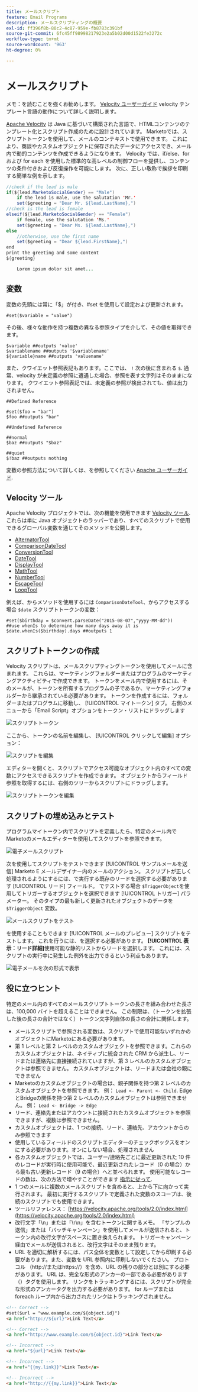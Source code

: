 ```yaml
---
title: メールスクリプト
feature: Email Programs
description: メールスクリプティングの概要
exl-id: ff396f8b-80c2-4c87-959e-fb8783c391bf
source-git-commit: 6fc45ff98998217923e2a5b02d00d1522fe3272c
workflow-type: tm+mt
source-wordcount: '963'
ht-degree: 0%

---
```


# メールスクリプト

メモ：を読むことを強くお勧めします。 [Velocity ユーザーガイド](https://velocity.apache.org/engine/devel/user-guide.html) velocity テンプレート言語の動作について詳しく説明します。

[Apache Velocity](https://velocity.apache.org/) は Java に基づいて構築された言語で、HTMLコンテンツのテンプレート化とスクリプト作成のために設計されています。 Marketoでは、スクリプトトークンを使用して、メールのコンテキストで使用できます。 これにより、商談やカスタムオブジェクトに保存されたデータにアクセスでき、メール内で動的コンテンツを作成できるようになります。 Velocity では、if/else、for および for each を使用した標準的な高レベルの制御フローを提供し、コンテンツの条件付きおよび反復操作を可能にします。 次に、正しい敬称で挨拶を印刷する簡単な例を示します。

```java
//check if the lead is male
if(${lead.MarketoSocialGender} == "Male")
    if the lead is male, use the salutation 'Mr.'
    set($greeting = "Dear Mr. ${lead.LastName},")
//check is the lead is female
elseif(${lead.MarketoSocialGender} == "Female")
    if female, use the salutation 'Ms.'
    set($greeting = "Dear Ms. ${lead.LastName},")
else
    //otherwise, use the first name
    set($greeting = "Dear ${lead.FirstName},")
end
print the greeting and some content
${greeting}

    Lorem ipsum dolor sit amet...
```

## 変数

変数の先頭には常に「$」が付き、#set を使用して設定および更新されます。

```
#set($variable = "value")
```

その後、様々な動作を持つ複数の異なる参照タイプを介して、その値を取得できます。

```
$variable ##outputs 'value'
$variablename ##outputs '$variablename'
${variable}name ##outputs 'valuename'
```

また、クワイエット参照表記もあります。ここでは、 `!` 次の後に含まれる `$`. 通常、velocity が未定義の参照に遭遇した場合、参照を表す文字列はそのままになります。 クワイエット参照表記では、未定義の参照が検出されても、値は出力されません。

```
##Defined Reference

#set($foo = "bar")
$foo ##outputs "bar"

##Undefined Reference

##normal
$baz ##outputs "$baz"

##quiet
$!baz ##outputs nothing
```

変数の参照方法について詳しくは、を参照してください [Apache ユーザーガイド](https://velocity.apache.org/engine/devel/user-guide.html#formal-reference-notation).

## Velocity ツール

Apache Velocity プロジェクトでは、次の機能を使用できます [Velocity ツール](https://velocity.apache.org/tools/devel/apidocs/overview-summary.html). これらは単に Java オブジェクトのラッパーであり、すべてのスクリプトで使用できるグローバル変数を通じてそのメソッドを公開します。

- [AlternatorTool](https://velocity.apache.org/tools/devel/apidocs/org/apache/velocity/tools/generic/AlternatorTool.html)
- [ComparisonDateTool](https://velocity.apache.org/tools/devel/apidocs/org/apache/velocity/tools/generic/ComparisonDateTool.html)
- [ConversionTool](https://velocity.apache.org/tools/devel/apidocs/org/apache/velocity/tools/generic/ConversionTool.html)
- [DateTool](https://velocity.apache.org/tools/devel/apidocs/org/apache/velocity/tools/generic/DateTool.html)
- [DisplayTool](https://velocity.apache.org/tools/devel/apidocs/org/apache/velocity/tools/generic/DisplayTool.html)
- [MathTool](https://velocity.apache.org/tools/devel/apidocs/org/apache/velocity/tools/generic/MathTool.html)
- [NumberTool](https://velocity.apache.org/tools/devel/apidocs/org/apache/velocity/tools/generic/NumberTool.html)
- [EscapeTool](https://velocity.apache.org/tools/devel/apidocs/org/apache/velocity/tools/generic/EscapeTool.html)
- [LoopTool](https://velocity.apache.org/tools/devel/apidocs/org/apache/velocity/tools/generic/LoopTool.html)

例えば、からメソッドを使用するには `ComparisonDateTool`、からアクセスする場合 `$date` スクリプトトークンの変数：

```
#set($birthday = $convert.parseDate("2015-08-07","yyyy-MM-dd"))
##use whenIs to determine how many days away it is
$date.whenIs($birthday).days ##outputs 1
```

## スクリプトトークンの作成

Velocity スクリプトは、メールスクリプティングトークンを使用してメールに含まれます。 これらは、マーケティングフォルダーまたはプログラムのマーケティングアクティビティで作成できます。 トークンをメール内で使用するには、そのメールが、トークンを所有するプログラムの子であるか、マーケティングフォルダーから継承されている必要があります。 トークンを作成するには、フォルダーまたはプログラムに移動し、 [!UICONTROL マイトークン] タブ。 右側のメニューから「Email Script」オプションをトークン・リストにドラッグします

![スクリプトトークン](assets/script-token.png)

ここから、トークンの名前を編集し、 [!UICONTROL クリックして編集] オプション：

![スクリプトを編集](assets/script-edit.png)

エディターを開くと、スクリプトでアクセス可能なオブジェクト内のすべての変数にアクセスできるスクリプトを作成できます。 オブジェクトからフィールド参照を取得するには、右側のツリーからスクリプトにドラッグします。

![スクリプトトークンを編集](assets/edit-script-token.png)

## スクリプトの埋め込みとテスト

プログラムマイトークン内でスクリプトを定義したら、特定のメール内でMarketoのメールエディターを使用してスクリプトを参照できます。

![電子メールスクリプト](assets/email-script-marketo-email.png)

次を使用してスクリプトをテストできます [!UICONTROL サンプルメールを送信] Marketo E メールデザイナー内のメールのアクション。 スクリプトが正しく処理されるようにするには、で実行する既存のリードを選択する必要があります [!UICONTROL リード] フィールド。 でテストする場合 `$TriggerObject`を使用してトリガーするオブジェクトを選択できます [!UICONTROL トリガー] パラメーター。 そのタイプの最も新しく更新されたオブジェクトのデータを `$TriggerObject` 変数。

![メールスクリプトをテスト](assets/velocity-test.png)

を使用することもできます [!UICONTROL メールのプレビュー] スクリプトをテストします。 これを行うには、を選択する必要があります。 **[!UICONTROL 表示：リード詳細]**&#x200B;使用可能な静的リストからリードを選択します。 これには、スクリプトの実行中に発生した例外を出力できるという利点もあります。

![電子メールを次の形式で表示](assets/view-as.png)

## 役に立つヒント

特定のメール内のすべてのメールスクリプトトークンの長さを組み合わせた長さは、100,000 バイトを超えることはできません。 この制限は、（トークンを拡張した後の長さの合計ではなく）トークン文字列自体の長さの合計に関係します。

- メールスクリプトで参照される変数は、スクリプトで使用可能ないずれかのオブジェクトにMarketoにある必要があります。
- 第 1 レベルと第 2 レベルのカスタムオブジェクトを参照できます。これらのカスタムオブジェクトは、ネイティブに統合された CRM から派生し、リードまたは連絡先に直接接続されていますが、第 3 レベルのカスタムオブジェクトは参照できません。 カスタムオブジェクトは、リードまたは会社の親にできません
- Marketoのカスタムオブジェクトの場合は、親子関係を持つ第 2 レベルのカスタムオブジェクトを参照できます。 例： `Lead <- Parent <- Child`. EdgeとBridgeの関係を持つ第 2 レベルのカスタムオブジェクトは参照できません。 例：  `Lead <- Bridge -> Edge`
- リード、連絡先またはアカウントに接続されたカスタムオブジェクトを参照できますが、複数は参照できません。
- カスタムオブジェクトは、1 つの接続、リード、連絡先、アカウントからのみ参照できます
- 使用しているフィールドのスクリプトエディターのチェックボックスをオンにする必要があります。オンにしない場合、処理されません
- 各カスタムオブジェクトでは、ユーザー/連絡先ごとに最近更新された 10 件のレコードが実行時に使用可能で、最近更新されたレコード（0 の場合）から最も古い更新レコード（9 の場合）へと並べられます。 使用可能なレコードの数は、次の方法で増やすことができます [指示に従って](https://experienceleague.adobe.com/en/docs/marketo/using/product-docs/administration/email-setup/change-custom-object-retrieval-limits-in-velocity-scripting).
- 1 つのメールに複数のメールスクリプトを含めると、上から下に向かって実行されます。 最初に実行するスクリプトで定義された変数のスコープは、後続のスクリプトでも使用できます。
- ツールリファレンス： [https://velocity.apache.org/tools/2.0/index.html](https://velocity.apache.org/tools/2.0/index.html)
- 改行文字「\\n」または「\\r\\n」を含むトークンに関するメモ。 「サンプルの送信」または「バッチキャンペーン」を使用してメールが送信されると、トークン内の改行文字がスペースに置き換えられます。 トリガーキャンペーン経由でメールが送信されると、改行文字はそのまま残ります。
- URL を適切に解析するには、パス全体を変数として設定してから印刷する必要があります。また、変数を URL 参照内に印刷しないでください。 プロトコル （http://またはhttps://）を含め、URL の残りの部分とは別にする必要があります。 URL は、完全な形式のアンカーの一部である必要があります（<a>）タグを使用します。 リンクをトラッキングするには、スクリプトが完全な形式のアンカータグを出力する必要があります。 for ループまたは foreach ループ内から出力されたリンクはトラッキングされません。

```html
<!-- Correct -->
#set($url = "www.example.com/${object.id}")
<a href="http://${url}">Link Text</a>

<!-- Correct -->
<a href="http://www.example.com/${object.id}">Link Text</a>

<!-- Incorrect -->
<a href="${url}">Link Text</a>

<!-- Incorrect -->
<a href="{{my.link}}">Link Text</a>

<!-- Incorrect -->
<a href="http://{{my.link}}">Link Text</a>
```
